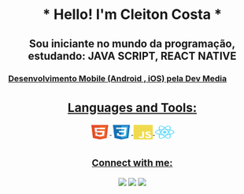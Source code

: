 
<h1 align="center"> * Hello! I'm Cleiton Costa * </h1>
<h2 align="center">Sou iniciante no mundo da programação, estudando:
JAVA SCRIPT, REACT NATIVE </h2>
<h3> <a href="https://www.devmedia.com.br/perfil/josicleiton-alberto-da-costa" alt="Devmedia.com.br"> Desenvolvimento Mobile (Android , iOS) pela Dev Media

##

<div align="center">

##
 
<h2>Languages and Tools:</h2>
 
 
  <div style="display: inline_block">
  <img align="center" alt="cleitoncosta-HTML" height="30" width="40" src="https://raw.githubusercontent.com/devicons/devicon/master/icons/html5/html5-original.svg">
  <img align="center" alt="cleitoncosta-CSS" height="30" width="40" src="https://raw.githubusercontent.com/devicons/devicon/master/icons/css3/css3-original.svg">
  <img align="center" alt="Cleitoncosta-Js" height="30" width="40" src="https://raw.githubusercontent.com/devicons/devicon/master/icons/javascript/javascript-plain.svg">
  <img align="center" alt="cleitoncosta-React" height="30" width="40" src="https://raw.githubusercontent.com/devicons/devicon/master/icons/react/react-original.svg">
 </div>
 
  ##
  <h3>Connect with me:</h3> 
 <a href="https://instagram.com/fidel_ravi" target="_blank"> <img src="https://img.shields.io/badge/-Instagram-%23E4405F?style=for-the-badge&logo=instagram&logoColor=white" target="_blank"></a>
  <a href="https://discord.gg/CleitonCosta#7325" target="_blank"> <img src="https://img.shields.io/badge/Discord-7289DA?style=for-the-badge&logo=discord&logoColor=white" target="_blank"></a> 
 <a href = "mailto:cleiton-2506@hotmail.com"><img src="https://img.shields.io/badge/-Hotmail-%23333?style=for-the-badge&logo=hotmail&logoColor=white" target="_blank"></a>
</div>
